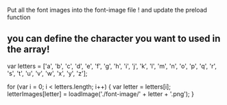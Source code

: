 Put all the font images into the  font-image file !
and update the preload function



## you can define the character you want to used in the array!

var letters = ['a', 'b', 'c', 'd', 'e', 'f', 'g', 'h', 'i', 'j', 'k', 'l', 'm', 'n', 'o', 'p', 'q', 'r', 's', 't', 'u', 'v', 'w', 'x', 'y', 'z'];


for (var i = 0; i < letters.length; i++) {
    var letter = letters[i];
    letterImages[letter] = loadImage('./font-image/' + letter + '.png');
}